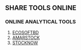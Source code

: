 ## SHARE TOOLS ONLINE
### ONLINE ANALYTICAL TOOLS

1. [ECOSOFTBD](https://www.ecosoftbd.com/)
2. [AMARSTOCK](https://www.amarstock.com/)
3. [STOCKNOW](https://stocknow.com.bd/)
